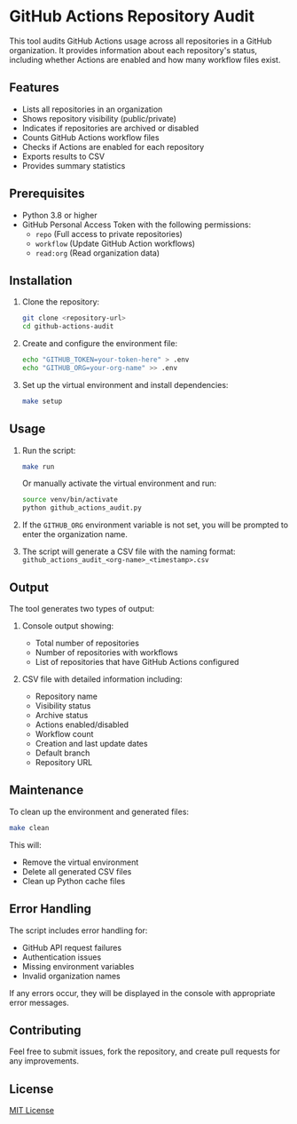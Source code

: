 # GitHub Actions Repository Audit

This tool audits GitHub Actions usage across all repositories in a GitHub organization. It provides information about each repository's status, including whether Actions are enabled and how many workflow files exist.

## Features

- Lists all repositories in an organization
- Shows repository visibility (public/private)
- Indicates if repositories are archived or disabled
- Counts GitHub Actions workflow files
- Checks if Actions are enabled for each repository
- Exports results to CSV
- Provides summary statistics

## Prerequisites

- Python 3.8 or higher
- GitHub Personal Access Token with the following permissions:
  - `repo` (Full access to private repositories)
  - `workflow` (Update GitHub Action workflows)
  - `read:org` (Read organization data)

## Installation

1. Clone the repository:
   ```bash
   git clone <repository-url>
   cd github-actions-audit
   ```

2. Create and configure the environment file:
   ```bash
   echo "GITHUB_TOKEN=your-token-here" > .env
   echo "GITHUB_ORG=your-org-name" >> .env
   ```

3. Set up the virtual environment and install dependencies:
   ```bash
   make setup
   ```

## Usage

1. Run the script:
   ```bash
   make run
   ```

   Or manually activate the virtual environment and run:
   ```bash
   source venv/bin/activate
   python github_actions_audit.py
   ```

2. If the `GITHUB_ORG` environment variable is not set, you will be prompted to enter the organization name.

3. The script will generate a CSV file with the naming format: `github_actions_audit_<org-name>_<timestamp>.csv`

## Output

The tool generates two types of output:

1. Console output showing:
   - Total number of repositories
   - Number of repositories with workflows
   - List of repositories that have GitHub Actions configured

2. CSV file with detailed information including:
   - Repository name
   - Visibility status
   - Archive status
   - Actions enabled/disabled
   - Workflow count
   - Creation and last update dates
   - Default branch
   - Repository URL

## Maintenance

To clean up the environment and generated files:
```bash
make clean
```

This will:
- Remove the virtual environment
- Delete all generated CSV files
- Clean up Python cache files

## Error Handling

The script includes error handling for:
- GitHub API request failures
- Authentication issues
- Missing environment variables
- Invalid organization names

If any errors occur, they will be displayed in the console with appropriate error messages.

## Contributing

Feel free to submit issues, fork the repository, and create pull requests for any improvements.

## License

[MIT License](LICENSE)